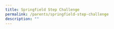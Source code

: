 ```yaml
---
title: Springfield Step Challenge
permalink: /parents/springfield-step-challenge
description: ""
---
```

